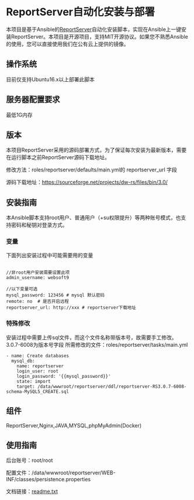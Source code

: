 # ReportServer自动化安装与部署

本项目是基于Ansible的[ReportServer](https://reportserver.net/en/)自动化安装脚本，实现在Ansible上一键安装ReportServer。本项目是开源项目，支持MIT开源协议。如果您不熟悉Ansible的使用，您可以直接使用我们在公有云上提供的镜像。

## 操作系统

目前仅支持Ubuntu16.x以上部署此脚本

## 服务器配置要求
最低1G内存

## 版本

本项目ReportServer采用的源码部署方式，为了保证每次安装为最新版本，需要在运行脚本之前ReportServer源码下载地址。

修改方法：roles/reportserver/defaults/main.yml的 reportserver_url 字段

源码下载地址：https://sourceforge.net/projects/dw-rs/files/bin/3.0/

## 安装指南

本Ansible脚本支持root用户、普通用户（+su权限提升）等两种账号模式，也支持密码和秘钥对登录方式。

### 变量

下面列出安装过程中可能需要用的变量

~~~

//非root用户安装需要设置此项
admin_username: websoft9

//以下变量可选
mysql_password: 123456 # mysql 默认密码
remote: no  # 是否开启远程
reportserver_url: http://xxx # reportserver下载地址

~~~

### 特殊修改

安装过程中需要上传sql文件，而这个文件名称带版本号，故需要手工修改。3.0.7-6008为版本号字段
所需修改的文件：roles/reportserver/tasks/main.yml

~~~
- name: Create databases 
  mysql_db:
    name: reportserver
    login_user: root
    login_password: '{{mysql_password}}'
    state: import
    target: /data/wwwroot/reportserver/ddl/reportserver-RS3.0.7-6008-schema-MySQL5_CREATE.sql
~~~

## 组件
ReportServer,Nginx,JAVA,MYSQL,phpMyAdmin(Docker)

## 使用指南

后台账号：root/root
   
配置文件：/data/wwwroot/reportserver/WEB-INF/classes/persistence.properties

文档链接：[readme.txt](readme.txt)


